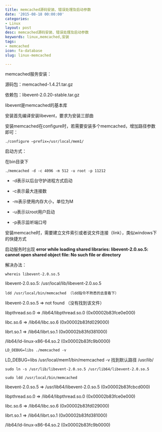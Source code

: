 ```yaml
---
title: memcached源码安装、错误处理及启动参数
date: '2015-08-18 00:00:00'
categories:
- Linux
layout: post
desc: memcached源码安装、错误处理及启动参数
keywords: linux,memcached,安装
tags:
- memcached
icon: fa-database
slug: linux-memcached

---
```

memcached服务安装：

源码包：memcached-1.4.21.tar.gz

依赖包：libevent-2.0.20-stable.tar.gz

libevent是memcached的基本库

安装首先编译安装libevent，要求为安装三部曲

安装memcached在configure时，若需要安装多个memcached，增加路径参数即可：

```
./configure –prefix=/usr/local/mem1/
```

启动方式：

在bin目录下

```
./memcached -d -c 4096 -m 512 -u root -p 11212
```

* -d表示以后台守护进程方式启动

* -c表示最大连接数

* -m表示使用内存大小，单位为M

* -u表示以root用户启动

* -p表示监听端口号

安装memcache时，需要建立文件索引或者说文件连接（link），类似windows下的快捷方式

启动服务时出现 **error while loading shared libraries: libevent-2.0.so.5: cannot open shared object file: No such file or directory**

解决办法：

```
whereis libevent-2.0.so.5
```

libevent-2.0.so.5: /usr/local/lib/libevent-2.0.so.5

```
ldd /usr/local/bin/memcached （ldd指令不熟悉的去查看下）
```

libevent-2.0.so.5 => not found （没有找到该文件）

libpthread.so.0 => /lib64/libpthread.so.0 (0x00002b83fce0e000)

libc.so.6 => /lib64/libc.so.6 (0x00002b83fd029000)

librt.so.1 => /lib64/librt.so.1 (0x00002b83fd381000)

/lib64/ld-linux-x86-64.so.2 (0x00002b83fc9b0000)

```
LD_DEBUG=libs ./memcached -v
```

LD_DEBUG=libs /usr/local/mem1/bin/memcached -v
找到默认路径 /usr/lib/

```
sudo ln -s /usr/lib/libevent-2.0.so.5 /usr/lib64/libevent-2.0.so.5
```

```
sudo ldd /usr/local/bin/memcached
```

libevent-2.0.so.5 => /usr/lib64/libevent-2.0.so.5 (0x00002b83fcbcd000)

libpthread.so.0 => /lib64/libpthread.so.0 (0x00002b83fce0e000)

libc.so.6 => /lib64/libc.so.6 (0x00002b83fd029000)

librt.so.1 => /lib64/librt.so.1 (0x00002b83fd381000)

/lib64/ld-linux-x86-64.so.2 (0x00002b83fc9b0000)